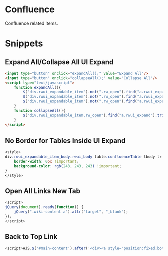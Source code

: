 # Confluence
Confluence related items.

# Snippets
## Expand All/Collapse All UI Expand

```html
<input type="button" onclick="expandAll();" value="Expand All"/>
<input type="button" onclick="collapseAll();" value="Collapse All"/>
<script type="text/javascript">
	function expandAll(){
		$("div.rwui_expandable_item").not(".rw_open").find("a.rwui_expand").trigger('click');
		$("div.rwui_expandable_item").not(".rw_open").find("a.rwui_expand").trigger('click');		
		$("div.rwui_expandable_item").not(".rw_open").find("a.rwui_expand").trigger('click');		
	}
	function collapseAll(){
		$("div.rwui_expandable_item.rw_open").find("a.rwui_expand").trigger('click');
	}
</script>
```


## No Border for Tables Inside UI Expand
```css
<style>
div.rwui_expandable_item_body.rwui_body table.confluenceTable tbody tr td {
	border-width: 0px !important;
	background-color: rgb(243, 243, 243) !important;
}
</style>
```

## Open All Links New Tab

```javascript
<script>
jQuery(document).ready(function() {
    jQuery(".wiki-content a").attr("target", "_blank");
});
</script>
```
## Back to Top Link

```javascript
<script>AJS.$('#main-content').after('<div><a style="position:fixed;bottom:20px;right: 20px;" onClick="window.scrollTo(0, 0);">Back to Top</a></div>');</script>
```
